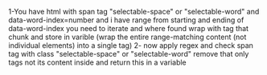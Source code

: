 1-You have html with span tag "selectable-space" or "selectable-word" and data-word-index=number and i have range from starting and ending of data-word-index you need to iterate and where found wrap with <replace> tag that chunk and store in varible (wrap the entire range-matching content (not individual elements) into a single <replace> tag)
2- now apply regex and check span tag with class "selectable-space" or "selectable-word" remove that only tags not its content inside and return this in a variable
